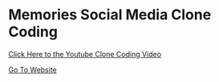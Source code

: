 # Memories Social Media Clone Coding

<a href="https://www.youtube.com/watch?v=VsUzmlZfYNg&t=615s">Click Here to the Youtube Clone Coding Video</a>

<a href="https://d26njbicv1zcx1.cloudfront.net">Go To Website</a>
